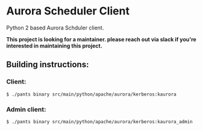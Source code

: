 # Aurora Scheduler Client

Python 2 based Aurora Schduler client.

**This project is looking for a maintainer. please reach out via slack if you're interested in maintaining this project.**

## Building instructions:

### Client:

`$ ./pants binary src/main/python/apache/aurora/kerberos:kaurora`

### Admin client:

`$ ./pants binary src/main/python/apache/aurora/kerberos:kaurora_admin`
